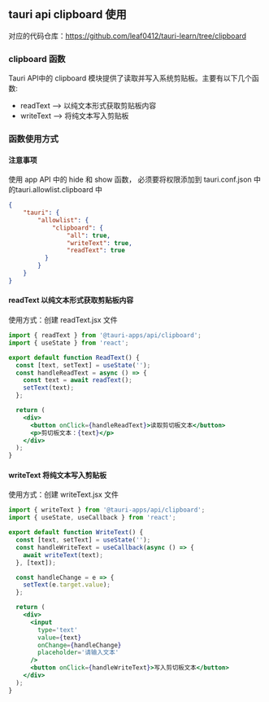 ## tauri api clipboard 使用
对应的代码仓库：https://github.com/leaf0412/tauri-learn/tree/clipboard

### clipboard 函数
Tauri API中的 clipboard 模块提供了读取并写入系统剪贴板。主要有以下几个函数:

- readText --> 以纯文本形式获取剪贴板内容
- writeText --> 将纯文本写入剪贴板

### 函数使用方式
#### 注意事项
使用 app API 中的 hide 和 show 函数， 必须要将权限添加到 tauri.conf.json 中的tauri.allowlist.clipboard 中

```json
{  
    "tauri": {  
        "allowlist": {  
            "clipboard": {
                "all": true,
                "writeText": true,
                "readText": true
          }
        }  
    }  
}
```

#### readText  以纯文本形式获取剪贴板内容
使用方式：创建 readText.jsx 文件

```jsx
import { readText } from '@tauri-apps/api/clipboard';
import { useState } from 'react';

export default function ReadText() {
  const [text, setText] = useState('');
  const handleReadText = async () => {
    const text = await readText();
    setText(text);
  };

  return (
    <div>
      <button onClick={handleReadText}>读取剪切板文本</button>
      <p>剪切板文本：{text}</p>
    </div>
  );
}


```

#### writeText  将纯文本写入剪贴板
使用方式：创建 writeText.jsx 文件

```jsx
import { writeText } from '@tauri-apps/api/clipboard';
import { useState, useCallback } from 'react';

export default function WriteText() {
  const [text, setText] = useState('');
  const handleWriteText = useCallback(async () => {
    await writeText(text);
  }, [text]);

  const handleChange = e => {
    setText(e.target.value);
  };

  return (
    <div>
      <input
        type='text'
        value={text}
        onChange={handleChange}
        placeholder='请输入文本'
      />
      <button onClick={handleWriteText}>写入剪切板文本</button>
    </div>
  );
}

```